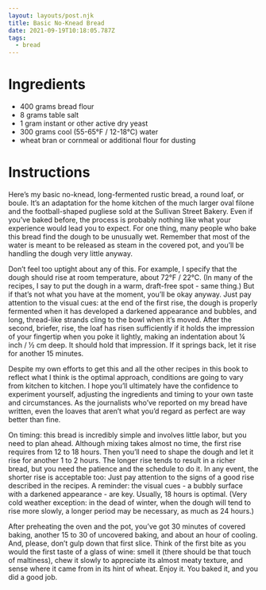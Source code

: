 ```yaml
---
layout: layouts/post.njk
title: Basic No-Knead Bread
date: 2021-09-19T10:18:05.787Z
tags:
  - bread
---
```

# Ingredients

* 400 grams bread flour
* 8 grams table salt
* 1 gram instant or other active dry yeast
* 300 grams cool (55-65°F / 12-18°C) water
* wheat bran or cornmeal or additional flour for dusting

# Instructions

Here’s my basic no-knead, long-fermented rustic bread, a round loaf, or boule. It’s an adaptation for the home kitchen of the much larger oval filone and the football-shaped pugliese sold at the Sullivan Street Bakery. Even if you’ve baked before, the process is probably nothing like what your experience would lead you to expect. For one thing, many people who bake this bread find the dough to be unusually wet. Remember that most of the water is meant to be released as steam in the covered pot, and you’ll be handling the dough very little anyway.

Don’t feel too uptight about any of this. For example, I specify that the dough should rise at room temperature, about 72°F / 22°C. (In many of the recipes, I say to put the dough in a warm, draft-free spot - same thing.) But if that’s not what you have at the moment, you’ll be okay anyway. Just pay attention to the visual cues: at the end of the first rise, the dough is properly fermented when it has developed a darkened appearance and bubbles, and long, thread-like strands cling to the bowl when it’s moved. After the second, briefer, rise, the loaf has risen sufficiently if it holds the impression of your fingertip when you poke it lightly, making an indentation about ¼ inch / ½ cm deep. It should hold that impression. If it springs back, let it rise for another 15 minutes.

Despite my own efforts to get this and all the other recipes in this book to reflect what I think is the optimal approach, conditions are going to vary from kitchen to kitchen. I hope you’ll ultimately have the confidence to experiment yourself, adjusting the ingredients and timing to your own taste and circumstances. As the journalists who’ve reported on my bread have written, even the loaves that aren’t what you’d regard as perfect are way better than fine.

On timing: this bread is incredibly simple and involves little labor, but you need to plan ahead. Although mixing takes almost no time, the first rise requires from 12 to 18 hours. Then you’ll need to shape the dough and let it rise for another 1 to 2 hours. The longer rise tends to result in a richer bread, but you need the patience and the schedule to do it. In any event, the shorter rise is acceptable too: Just pay attention to the signs of a good rise described in the recipes. A reminder: the visual cues - a bubbly surface with a darkened appearance - are key. Usually, 18 hours is optimal. (Very cold weather exception: in the dead of winter, when the dough will tend to rise more slowly, a longer period may be necessary, as much as 24 hours.)

After preheating the oven and the pot, you’ve got 30 minutes of covered baking, another 15 to 30 of uncovered baking, and about an hour of cooling. And, please, don’t gulp down that first slice. Think of the first bite as you would the first taste of a glass of wine: smell it (there should be that touch of maltiness), chew it slowly to appreciate its almost meaty texture, and sense where it came from in its hint of wheat. Enjoy it. You baked it, and you did a good job.